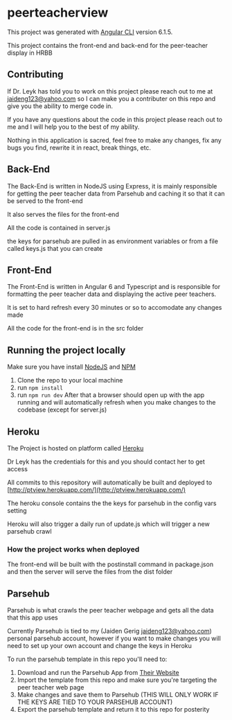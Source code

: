 # peerteacherview

This project was generated with [Angular CLI](https://github.com/angular/angular-cli) version 6.1.5.

This project contains the front-end and back-end for the peer-teacher display in HRBB

## Contributing
If Dr. Leyk has told you to work on this project please reach out to me at jaideng123@yahoo.com so I can make you a contributer on this repo and give you the ability to merge code in.

If you have any questions about the code in this project please reach out to me and I will help you to the best of my ability.

Nothing in this application is sacred, feel free to make any changes, fix any bugs you find, rewrite it in react, break things, etc.


## Back-End
The Back-End is written in NodeJS using Express, it is mainly responsible for getting the peer teacher data from Parsehub and caching it so that it can be served to the front-end

It also serves the files for the front-end

All the code is contained in server.js

the keys for parsehub are pulled in as environment variables or from a file called keys.js that you can create

## Front-End
The Front-End is written in Angular 6 and Typescript and is responsible for formatting the peer teacher data and displaying the active peer teachers.

It is set to hard refresh every 30 minutes or so to accomodate any changes made

All the code for the front-end is in the src folder

## Running the project locally
Make sure you have install [NodeJS](https://nodejs.org/en/) and [NPM](https://www.npmjs.com/get-npm)
1. Clone the repo to your local machine
2. run `npm install`
3. run `npm run dev`
After that a browser should open up with the app running and will automatically refresh when you make changes to the codebase (except for server.js)

## Heroku
The Project is hosted on platform called [Heroku](https://www.heroku.com/)

Dr Leyk has the credentials for this and you should contact her to get access

All commits to this repository will automatically be built and deployed to [http://ptview.herokuapp.com/](http://ptview.herokuapp.com/)

The heroku console contains the the keys for parsehub in the config vars setting

Heroku will also trigger a daily run of update.js which will trigger a new parsehub crawl
### How the project works when deployed
The front-end will be built with the postinstall command in package.json and then the server will serve the files from the dist folder

## Parsehub
Parsehub is what crawls the peer teacher webpage and gets all the data that this app uses

Currently Parsehub is tied to my (Jaiden Gerig jaideng123@yahoo.com) personal parsehub account, however if you want to make changes you will need to set up your own account and change the keys in Heroku

To run the parsehub template in this repo you'll need to:
1. Download and run the Parsehub App from [Their Website](https://www.parsehub.com/)
2. Import the template from this repo and make sure you're targeting the peer teacher web page
3. Make changes and save them to Parsehub (THIS WILL ONLY WORK IF THE KEYS ARE TIED TO YOUR PARSEHUB ACCOUNT)
4. Export the parsehub template and return it to this repo for posterity
